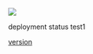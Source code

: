 ![](http://ec2-54-164-79-64.compute-1.amazonaws.com/tfs/DefaultCollection/_apis/public/build/definitions/3d2655b1-3ba5-4a12-a4de-ccc890990afe/5/badge)

deployment status test1

[version](https://raw.githubusercontent.com/chao-ouyang/chao_test1/develop/AppVersion.txt)
